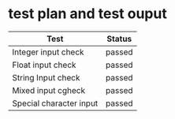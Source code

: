 # test plan and test ouput
Test |  Status   
-------|------------
Integer input check | passed 
Float input check   | passed 
String Input check| passed 
Mixed input cgheck    | passed 
Special character input      | passed 